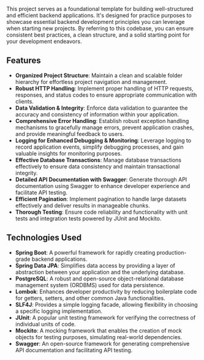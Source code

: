 This project serves as a foundational template for building well-structured and efficient backend applications. It's designed for practice purposes to showcase essential backend development principles you can leverage when starting new projects. By referring to this codebase, you can ensure consistent best practices, a clean structure, and a solid starting point for your development endeavors.

## Features

- **Organized Project Structure**: Maintain a clean and scalable folder hierarchy for effortless project navigation and management.
- **Robust HTTP Handling**: Implement proper handling of HTTP requests, responses, and status codes to ensure appropriate communication with clients.
- **Data Validation & Integrity**: Enforce data validation to guarantee the accuracy and consistency of information within your application.
- **Comprehensive Error Handling**: Establish robust exception handling mechanisms to gracefully manage errors, prevent application crashes, and provide meaningful feedback to users.
- **Logging for Enhanced Debugging & Monitoring**: Leverage logging to record application events, simplify debugging processes, and gain valuable insights for monitoring purposes.
- **Effective Database Transactions**: Manage database transactions effectively to ensure data consistency and maintain transactional integrity.
- **Detailed API Documentation with Swagger**: Generate thorough API documentation using Swagger to enhance developer experience and facilitate API testing.
- **Efficient Pagination**: Implement pagination to handle large datasets effectively and deliver results in manageable chunks.
- **Thorough Testing**: Ensure code reliability and functionality with unit tests and integration tests powered by JUnit and Mockito.

## Technologies Used

- **Spring Boot**: A powerful framework for rapidly creating production-grade backend applications.
- **Spring Data JPA**: Simplifies data access by providing a layer of abstraction between your application and the underlying database.
- **PostgreSQL**: A robust and open-source object-relational database management system (ORDBMS) used for data persistence.
- **Lombok**: Enhances developer productivity by reducing boilerplate code for getters, setters, and other common Java functionalities.
- **SLF4J**: Provides a simple logging facade, allowing flexibility in choosing a specific logging implementation.
- **JUnit**: A popular unit testing framework for verifying the correctness of individual units of code.
- **Mockito**: A mocking framework that enables the creation of mock objects for testing purposes, simulating real-world dependencies.
- **Swagger**: An open-source framework for generating comprehensive API documentation and facilitating API testing.
